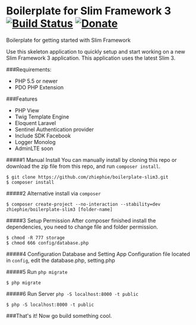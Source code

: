 # Boilerplate for Slim Framework 3 [![Build Status](https://travis-ci.org/zhiephie/boilerplate-slim3.svg?branch=master)](https://travis-ci.org/zhiephie/boilerplate-slim3) [![Donate](https://img.shields.io/badge/Donate-PayPal-green.svg)](https://www.paypal.com/cgi-bin/webscr?cmd=_donations&business=purwantoyudi42%40gmail%2ecom&lc=ZA&item_name=Timex%20Studio&currency_code=USD&bn=PP%2dDonationsBF%3abtn_donateCC_LG%2egif%3aNonHosted)
  Boilerplate for getting started with Slim Framework
  
  Use this skeleton application to quickly setup and start working on a new Slim Framework 3 application. This application uses the latest Slim 3.
  
###Requirements:
- PHP 5.5 or newer
- PDO PHP Extension
	
###Features


- PHP View
- Twig Template Engine
- Eloquent Laravel
- Sentinel Authentication provider
- Include SDK Facebook
- Logger Monolog
- AdminLTE soon


#####1 Manual Install
You can manually install by cloning this repo or download the zip file from this repo, and run ```composer install```.
```
$ git clone https://github.com/zhiephie/boilerplate-slim3.git
$ composer install
```

#####2 Alternative install via ```composer```
```
$ composer create-project --no-interaction --stability=dev zhiephie/boilerplate-slim3 [folder-name]
```

#####3 Setup Permission
After composer finished install the dependencies, you need to change file and folder permission.
```
$ chmod -R 777 storage
$ chmod 666 config/database.php
```

#####4 Configuration Database and Setting App
Configuration file located in ```config```, edit the database.php, setting.php

#####5 Run ```php migrate```
```
$ php migrate
```

#####6 Run Server  ```php -S localhost:8000 -t public```
```
$ php -S localhost:8000 -t public
```

###That's it! Now go build something cool.
